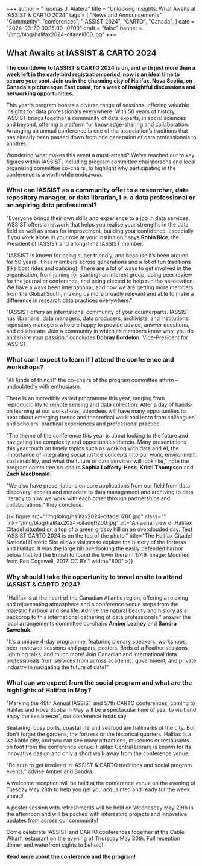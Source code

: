 +++
author = "Tuomas J. Alaterä"
title = "Unlocking Insights: What Awaits at IASSIST & CARTO 2024"
tags = [ "News and Announcements", "Community", "conferences", "IASSIST 2024", "CARTO", "Canada", ]
date = "2024-03-20 00:15:00 -0700"
draft = "false"
banner = "/img/blog/halifax2024-citadel800.jpg"
+++
## What Awaits at IASSIST & CARTO 2024

**The countdown to IASSIST & CARTO 2024 is on, and with just more than a week left in the early bird registration period, now is an ideal time to secure your spot. Join us in the charming city of Halifax, Nova Scotia, on Canada's picturesque East coast, for a week of insightful discussions and networking opportunities.**

This year's program boasts a diverse range of sessions, offering valuable insights for data professionals everywhere. With 50 years of history, IASSIST brings together a community of data experts, in social sciences and beyond, offering a platform for knowledge-sharing and collaboration. Arranging an annual conference is one of the association’s traditions that has already been passed down from one generation of data professionals to another.

Wondering what makes this event a must-attend? We've reached out to key figures within IASSIST, including program committee chairpersons and local organising committee co-chairs, to highlight why participating in the conference is a worthwhile endeavour.

### What can IASSIST as a community offer to a researcher, data repository manager, or data librarian, i.e. a data professional or an aspiring data professional?

"Everyone brings their own skills and experience to a job in data services. IASSIST offers a network that helps you realise your strengths in the data field as well as areas for improvement, building your confidence, especially if you work alone in your role at your institution," says **Robin Rice**, the President of IASSIST and a long-time IASSIST member.

"IASSIST is known for being super friendly, and because it’s been around for 50 years, it has members across generations and a lot of fun traditions (like boat rides and dancing). There are a lot of ways to get involved in the organisation, from joining (or starting) an interest group, doing peer review for the journal or conference, and being elected to help run the association. We have always been international, and now we are getting more members from the Global South, making us more broadly relevant and able to make a difference in research data practices everywhere."  

"IASSIST offers an international community of your counterparts. IASSIST has librarians, data managers, data producers, archivists, and institutional repository managers who are happy to provide advice, answer questions, and collaborate. Join a community in which its members know what you do and share your passion," concludes **Bobray Bordelon**, Vice-President for IASSIST. 

### What can I expect to learn if I attend the conference and workshops?

"All kinds of things!" the co-chairs of the program committee affirm – undoubtedly with enthusiasm.

There is an incredibly varied programme this year, ranging from reproducibility to remote sensing and data collection. After a day of hands-on learning at our workshops, attendees will have many opportunities to hear about emerging trends and theoretical work and learn from colleagues’ and scholars' practical experiences and professional practice.

"The theme of the conference this year is about looking to the future and navigating the complexity and opportunities therein. Many presentations this year touch on timely topics such as working with data and AI, the importance of integrating social justice concepts into our work, environment sustainability, and what the future of data services will look like," note the program committee co-chairs **Sophia Lafferty-Hess**, **Kristi Thompson** and **Zach MacDonald**.

"We also have presentations on core applications from our field from data discovery, access and metadata to data management and archiving to data literacy to how we work with each other through partnerships and collaborations," they conclude. 

{{< figure src="/img/blog/halifax2024-citadel1200.jpg" class="" link="/img/blog/halifax2024-citadel1200.jpg" alt="An aerial view of Halifax Citadel situated on a top of a green grassy hill on an overclouded day. Text IASSIST CARTO 2024 is on the top of the photo." title="The Halifax Citadel National Historic Site allows visitors to explore the history of the fortress and Halifax. It was the large hill overlooking the easily defended harbor below that led the British to found the town there in 1749. Image: Modified from Ron Cogswell, 2017. CC BY." width="800" >}}

### Why should I take the opportunity to travel onsite to attend IASSIST & CARTO 2024? 

"Halifax is at the heart of the Canadian Atlantic region, offering a relaxing and rejuvenating atmosphere and a conference venue steps from the majestic harbour and sea life. Admire the natural beauty and history as a backdrop to this international gathering of data professionals," answer the local arrangements committee co-chairs **Amber Leahey** and **Sandra Sawchuk**.

"It’s a unique 4-day programme, featuring plenary speakers, workshops, peer-reviewed sessions and papers, posters, Birds of a Feather sessions, lightning talks, and much more! Join Canadian and international data professionals from services from across academic, government, and private industry in navigating the future of data!"

### What can we expect from the social program and what are the highlights of Halifax in May? 

"Marking the 49th Annual IASSIST and 57th CARTO conferences, coming to Halifax and Nova Scotia in May will be a spectacular time of year to visit and enjoy the sea breeze", our conference hosts say. 

Seafaring, busy ports, coastal life and seafood are hallmarks of the city. But don't forget the gardens, the fortress or the historical quarters. Halifax is a walkable city, and you can see many attractions, museums or restaurants on foot from the conference venue. Halifax Central Library is known for its innovative design and only a short walk away from the conference venue.

"Be sure to get involved in IASSIST & CARTO traditions and social program events," advise Amber and Sandra.

A welcome reception will be held at the conference venue on the evening of Tuesday May 28th to help you get you acquainted and ready for the week ahead!

A poster session with refreshments will be held on Wednesday May 29th in the afternoon and will be packed with interesting projects and innovative updates from across our community!

Come celebrate IASSIST and CARTO conferences together at the Cable Wharf restaurant on the evening of Thursday May 30th. Full reception dinner and waterfront sights to behold!

**[Read more about the conference and the program](/conferences/iassist2024/)!**